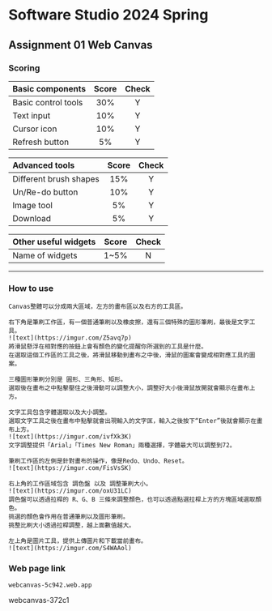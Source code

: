 # Software Studio 2024 Spring

## Assignment 01 Web Canvas

### Scoring

| **Basic components** | **Score** | **Check** |
| :------------------- | :-------: | :-------: |
| Basic control tools  |    30%    |     Y     |
| Text input           |    10%    |     Y     |
| Cursor icon          |    10%    |     Y     |
| Refresh button       |    5%     |     Y     |

| **Advanced tools**     | **Score** | **Check** |
| :--------------------- | :-------: | :-------: |
| Different brush shapes |    15%    |     Y     |
| Un/Re-do button        |    10%    |     Y     |
| Image tool             |    5%     |     Y     |
| Download               |    5%     |     Y     |

| **Other useful widgets** | **Score** | **Check** |
| :----------------------- | :-------: | :-------: |
| Name of widgets          |   1~5%    |     N     |

---

### How to use

    Canvas整體可以分成兩大區域，左方的畫布區以及右方的工具區。

    右下角是筆刷工作區，有一個普通筆刷以及橡皮擦，還有三個特殊的圖形筆刷，最後是文字工具。
    ![text](https://imgur.com/Z5avq7p)
    將滑鼠懸浮在相對應的按鈕上會有顏色的變化提醒你所選到的工具是什麼。
    在選取這個工作區的工具之後，將滑鼠移動到畫布之中後，滑鼠的圖案會變成相對應工具的圖案。

    三種圖形筆刷分別是 圓形、三角形、矩形。
    選取後在畫布之中點擊壓住之後滑動可以調整大小，調整好大小後滑鼠放開就會顯示在畫布上方。

    文字工具包含字體選取以及大小調整。
    選取文字工具之後在畫布中點擊就會出現輸入的文字匡，輸入之後按下“Enter”後就會顯示在畫布上方。
    ![text](https://imgur.com/ivfXk3K)
    文字調整提供「Arial」「Times New Roman」兩種選擇，字體最大可以調整到72。

    筆刷工作區的左側是針對畫布的操作，像是Redo、Undo、Reset。
    ![text](https://imgur.com/FisVsSK)

    右上角的工作區域包含 調色盤 以及 調整筆刷大小。
    ![text](https://imgur.com/oxU31LC)
    調色盤可以透過拉桿的 R、G、B 三條來調整顏色，也可以透過點選拉桿上方的方塊區域選取顏色。
    挑選的顏色會作用在普通筆刷以及圖形筆刷。
    挑整比刷大小透過拉桿調整，越上面數值越大。

    左上角是圖片工具，提供上傳圖片和下載當前畫布。
    ![text](https://imgur.com/S4WAAol)

### Web page link

    webcanvas-5c942.web.app

webcanvas-372c1

